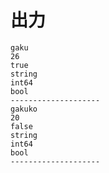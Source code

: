 # 出力

    gaku
    26
    true
    string
    int64
    bool
    --------------------
    gakuko
    20
    false
    string
    int64
    bool
    --------------------
